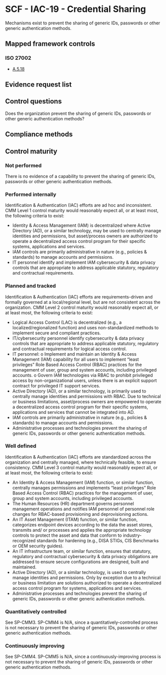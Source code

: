 # SCF - IAC-19 - Credential Sharing
Mechanisms exist to prevent the sharing of generic IDs, passwords or other generic authentication methods.
## Mapped framework controls
### ISO 27002
- [A.5.18](../iso27002/a-5.md#a518)

## Evidence request list


## Control questions
Does the organization prevent the sharing of generic IDs, passwords or other generic authentication methods?

## Compliance methods


## Control maturity
### Not performed
There is no evidence of a capability to prevent the sharing of generic IDs, passwords or other generic authentication methods.

### Performed internally
Identification & Authentication (IAC) efforts are ad hoc and inconsistent. CMM Level 1 control maturity would reasonably expect all, or at least most, the following criteria to exist:
- Identity & Access Management (IAM) is decentralized where Active Directory (AD), or a similar technology, may be used to centrally manage identities and permissions, but asset/process owners are authorized to operate a decentralized access control program for their specific systems, applications and services.
- IAM controls are primarily administrative in nature (e.g., policies & standards) to manage accounts and permissions.
- IT personnel identify and implement IAM cybersecurity & data privacy controls that are appropriate to address applicable statutory, regulatory and contractual requirements.

### Planned and tracked
Identification & Authentication (IAC) efforts are requirements-driven and formally governed at a local/regional level, but are not consistent across the organization. CMM Level 2 control maturity would reasonably expect all, or at least most, the following criteria to exist:
- Logical Access Control (LAC) is decentralized (e.g., a localized/regionalized function) and uses non-standardized methods to implement secure and compliant practices.
- IT/cybersecurity personnel identify cybersecurity & data privacy controls that are appropriate to address applicable statutory, regulatory and contractual requirements for logical access control.
- IT personnel:
o	Implement and maintain an Identity & Access Management (IAM) capability for all users to implement “least privileges” Role Based Access Control (RBAC) practices for the management of user, group and system accounts, including privileged accounts.
o	Govern IAM technologies via RBAC to prohibit privileged access by non-organizational users, unless there is an explicit support contract for privileged IT support services.
- Active Directory (AD), or a similar technology, is primarily used to centrally manage identities and permissions with RBAC. Due to technical or business limitations, asset/process owners are empowered to operate a decentralized access control program for their specific systems, applications and services that cannot be integrated into AD.
- IAM controls are primarily administrative in nature (e.g., policies & standards) to manage accounts and permissions.
- Administrative processes and technologies prevent the sharing of generic IDs, passwords or other generic authentication methods.

### Well defined
Identification & Authentication (IAC) efforts are standardized across the organization and centrally managed, where technically feasible, to ensure consistency. CMM Level 3 control maturity would reasonably expect all, or at least most, the following criteria to exist:
- An Identity & Access Management (IAM) function, or similar function, centrally manages permissions and implements “least privileges” Role Based Access Control (RBAC) practices for the management of user, group and system accounts, including privileged accounts.
- The Human Resources (HR) department governs personnel management operations and notifies IAM personnel of personnel role changes for RBAC-based provisioning and deprovisioning actions.
- An IT Asset Management (ITAM) function, or similar function, categorizes endpoint devices according to the data the asset stores, transmits and/ or processes and applies the appropriate technology controls to protect the asset and data that conform to industry-recognized standards for hardening (e.g., DISA STIGs, CIS Benchmarks or OEM security guides).
- An IT infrastructure team, or similar function, ensures that statutory, regulatory and contractual cybersecurity & data privacy obligations are addressed to ensure secure configurations are designed, built and maintained.
- Active Directory (AD), or a similar technology, is used to centrally manage identities and permissions. Only by exception due to a technical or business limitation are solutions authorized to operate a decentralized access control program for systems, applications and services.
- Administrative processes and technologies prevent the sharing of generic IDs, passwords or other generic authentication methods.

### Quantitatively controlled
See SP-CMM3. SP-CMM4 is N/A, since a quantitatively-controlled process is not necessary to prevent the sharing of generic IDs, passwords or other generic authentication methods.

### Continuously improving
See SP-CMM4. SP-CMM5 is N/A, since a continuously-improving process is not necessary to prevent the sharing of generic IDs, passwords or other generic authentication methods.
